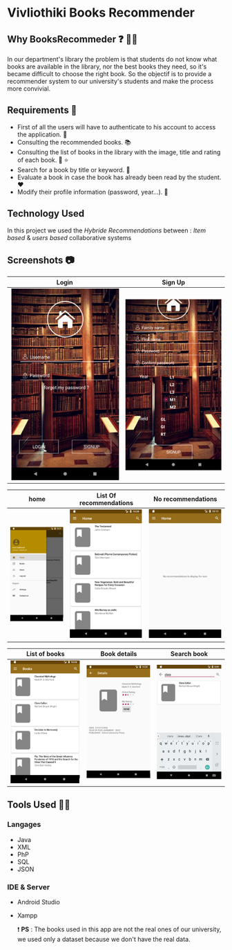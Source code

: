 # **Vivliothiki** Books Recommender
## Why BooksRecommeder ❓ 🤷‍♀

In our department's library the problem is that students do not know what books are available in the library, nor the best books they need, so it's became difficult to choose the right book.
So the objectif is to provide a recommender system to our university's students and make the process more convivial.

## Requirements 📃

* First of all the users will have to authenticate to his account to access the application. 🏤
* Consulting the recommended books. 📚
* Consulting the list of books in the library with the image, title and rating of each book. 📕 ⭐️
* Search for a book by title or keyword. 🔎
* Evaluate a book in case the book has already been read by the student.❤️ 
* Modify their profile information (password, year...). 🔧

## Technology Used

In this project we used the *Hybride Recommendations* between : *Item based* & *users based* collaborative systems


## Screenshots 📷

| Login | Sign Up |
| ------------- |:-------------:|
| ![alt text](https://github.com/dscuik/BooksRecommender/blob/master/Screenshots/home.PNG ) | ![alt text](https://github.com/dscuik/BooksRecommender/blob/master/Screenshots/signIn.PNG ) |

| home | List Of recommendations | No recommendations
| ------------- |:-------------:| :-------------:|
| ![alt text](https://github.com/dscuik/BooksRecommender/blob/master/Screenshots/home1.PNG ) | ![alt text](https://github.com/dscuik/BooksRecommender/blob/master/Screenshots/books.PNG ) | ![alt text](https://github.com/dscuik/BooksRecommender/blob/master/Screenshots/books2.PNG) |

| List of books | Book details | Search book
| ------------- |:-------------:| :-------------:|
| ![alt text](https://github.com/dscuik/BooksRecommender/blob/master/Screenshots/books3.PNG ) | ![alt text](https://github.com/dscuik/BooksRecommender/blob/master/Screenshots/booksInfos.PNG ) | ![alt text](https://github.com/dscuik/BooksRecommender/blob/master/Screenshots/searchBook.PNG) |




## Tools Used 🔌🔨

### Langages

* Java
* XML
* PhP
* SQL
* JSON
### IDE & Server

* Android Studio
* Xampp

 	❗ **PS** : The books used in this app are not the real ones of our university, we used only a dataset because we don't have the real data.
